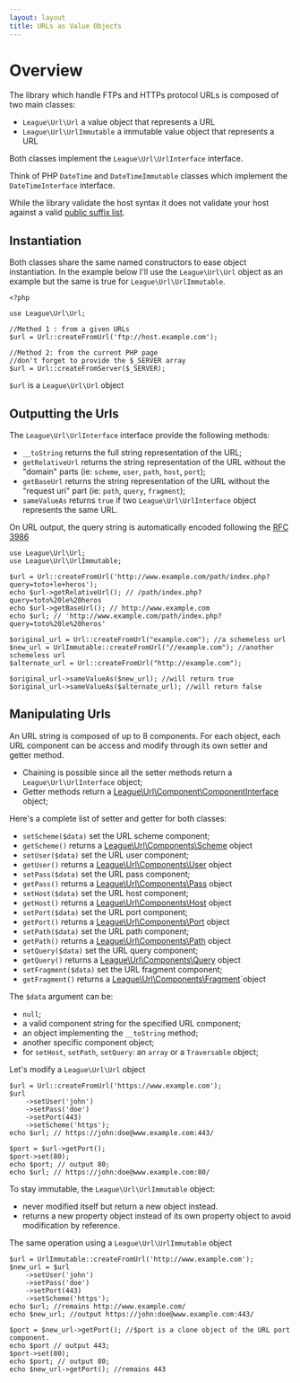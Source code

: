 ```yaml
---
layout: layout
title: URLs as Value Objects
---
```


# Overview

The library which handle FTPs and HTTPs protocol URLs is composed of two main classes:

* `League\Url\Url` a value object that represents a URL
* `League\Url\UrlImmutable` a immutable value object that represents a URL

Both classes implement the `League\Url\UrlInterface` interface.

Think of PHP `DateTime` and `DateTimeImmutable` classes which implement the `DateTimeInterface` interface.

<p class="message-warning">While the library validate the host syntax it does not validate your host against a valid <a href="https://publicsuffix.org/" target="_blank">public suffix list</a>.</p>

## Instantiation

Both classes share the same named constructors to ease object instantiation. In the example below I'll use the `League\Url\Url` object as an example but the same is true for `League\Url\UrlImmutable`.

~~~.language-php
<?php

use League\Url\Url;

//Method 1 : from a given URLs
$url = Url::createFromUrl('ftp://host.example.com');

//Method 2: from the current PHP page
//don't forget to provide the $_SERVER array
$url = Url::createFromServer($_SERVER); 
~~~

`$url` is a `League\Url\Url` object

## Outputting the Urls

The `League\Url\UrlInterface` interface provide the following methods:

* `__toString` returns the full string representation of the URL;
* `getRelativeUrl` returns the string representation of the URL without the "domain" parts (ie: `scheme`, `user`, `path`, `host`, `port`);
* `getBaseUrl` returns the string representation of the URL without the "request uri" part (ie: `path`, `query`, `fragment`);
* `sameValueAs` returns `true` if two `League\Url\UrlInterface` object represents the same URL.

<p class="message-info">On URL output, the query string is automatically encoded following the <a href="http://www.faqs.org/rfcs/rfc3968" target="_blank">RFC 3986</a></p>

~~~.language-php
use League\Url\Url;
use League\Url\UrlImmutable;

$url = Url::createFromUrl('http://www.example.com/path/index.php?query=toto+le+heros');
echo $url->getRelativeUrl(); // /path/index.php?query=toto%20le%20heros
echo $url->getBaseUrl(); // http://www.example.com
echo $url; // 'http://www.example.com/path/index.php?query=toto%20le%20heros'

$original_url = Url::createFromUrl("example.com"); //a schemeless url
$new_url = UrlImmutable::createFromUrl("//example.com"); //another schemeless url
$alternate_url = Url::createFromUrl("http://example.com");

$original_url->sameValueAs($new_url); //will return true
$original_url->sameValueAs($alternate_url); //will return false
~~~

## Manipulating Urls

An URL string is composed of up to 8 components. For each object, each URL component can be access and modify through its own setter and getter method.

* Chaining is possible since all the setter methods return a `League\Url\UrlInterface` object;
* Getter methods return a [League\Url\Component\ComponentInterface][basic] object;

Here's a complete list of setter and getter for both classes:

* `setScheme($data)` set the URL scheme component;
* `getScheme()` returns a [League\Url\Components\Scheme][basic] object
* `setUser($data)` set the URL user component;
* `getUser()` returns a [League\Url\Components\User][basic] object
* `setPass($data)` set the URL pass component;
* `getPass()` returns a [League\Url\Components\Pass][basic] object
* `setHost($data)` set the URL host component;
* `getHost()` returns a [League\Url\Components\Host][complex] object
* `setPort($data)` set the URL port component;
* `getPort()` returns a [League\Url\Components\Port][basic] object
* `setPath($data)` set the URL path component;
* `getPath()` returns a [League\Url\Components\Path][complex] object
* `setQuery($data)` set the URL query component;
* `getQuery()` returns a [League\Url\Components\Query][complex] object
* `setFragment($data)` set the URL fragment component;
* `getFragment()` returns a [League\Url\Components\Fragment][basic]`object

The `$data` argument can be:

* `null`;
* a valid component string for the specified URL component;
* an object implementing the `__toString` method;
* another specific component object;
* for `setHost`, `setPath`, `setQuery`: an `array` or a `Traversable` object;

Let's modify a `League\Url\Url` object 

~~~.language-php
$url = Url::createFromUrl('https://www.example.com');
$url
	->setUser('john')
	->setPass('doe')
	->setPort(443)
	->setScheme('https');
echo $url; // https://john:doe@www.example.com:443/

$port = $url->getPort();
$port->set(80);
echo $port; // output 80;
echo $url; // https://john:doe@www.example.com:80/
~~~

<div class="message-warning">
To stay immutable, the <code>League\Url\UrlImmutable</code> object:
<ul>
<li>never modified itself but return a new object instead. 
<li>returns a new property object instead of its own property object to avoid modification by reference.
</ul>
</div>

The same operation using a `League\Url\UrlImmutable` object

~~~.language-php
$url = UrlImmutable::createFromUrl('http://www.example.com');
$new_url = $url
	->setUser('john')
	->setPass('doe')
	->setPort(443)
	->setScheme('https');
echo $url; //remains http://www.example.com/
echo $new_url; //output https://john:doe@www.example.com:443/

$port = $new_url->getPort(); //$port is a clone object of the URL port component.
echo $port // output 443;
$port->set(80);
echo $port; // output 80;
echo $new_url->getPort(); //remains 443
~~~
[basic]: /components/basic/
[complex]: /components/complex/